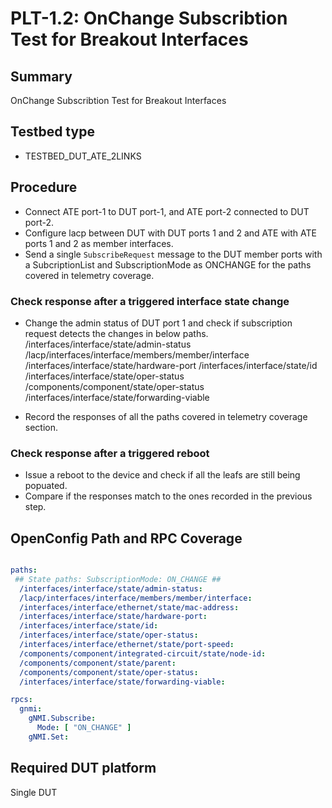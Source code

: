 # PLT-1.2: OnChange Subscribtion Test for Breakout Interfaces

## Summary

OnChange Subscribtion Test for Breakout Interfaces

## Testbed type

*  TESTBED_DUT_ATE_2LINKS

## Procedure

* Connect ATE port-1 to DUT port-1, and ATE port-2 connected to DUT port-2.
* Configure lacp between DUT with DUT ports 1 and 2 and ATE with ATE ports 1 and 2 as member interfaces.
* Send a single `SubscribeRequest` message to the DUT member ports with a SubcriptionList and SubscriptionMode as ONCHANGE for the paths covered in telemetry coverage.

### Check response after a triggered interface state change

  * Change the admin status of DUT port 1 and check if subscription request detects the changes in below paths.
    /interfaces/interface/state/admin-status
    /lacp/interfaces/interface/members/member/interface
    /interfaces/interface/state/hardware-port
    /interfaces/interface/state/id
    /interfaces/interface/state/oper-status
    /components/component/state/oper-status
    /interfaces/interface/state/forwarding-viable
  
  * Record the responses of all the paths covered in telemetry coverage section. 


### Check response after a triggered reboot

  * Issue a reboot to the device and check if all the leafs are still being popuated.
  * Compare if the responses match to the ones recorded in the previous step. 
 
## OpenConfig Path and RPC Coverage

```yaml

paths:
 ## State paths: SubscriptionMode: ON_CHANGE ##
  /interfaces/interface/state/admin-status:
  /lacp/interfaces/interface/members/member/interface:
  /interfaces/interface/ethernet/state/mac-address:
  /interfaces/interface/state/hardware-port:
  /interfaces/interface/state/id:
  /interfaces/interface/state/oper-status:
  /interfaces/interface/ethernet/state/port-speed:
  /components/component/integrated-circuit/state/node-id:
  /components/component/state/parent:
  /components/component/state/oper-status:
  /interfaces/interface/state/forwarding-viable:

rpcs:
  gnmi:
    gNMI.Subscribe:
      Mode: [ "ON_CHANGE" ]
    gNMI.Set:
```
## Required DUT platform
Single DUT
